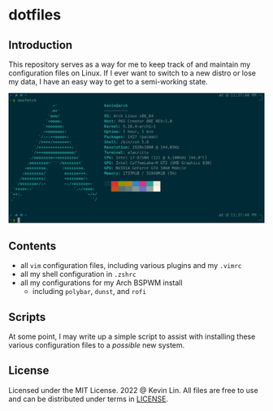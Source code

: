 # dotfiles

## Introduction

This repository serves as a way for me to keep track of and maintain my configuration files on Linux. If I ever want to switch to a new distro or lose my data, I have an easy way to get to a semi-working state.

![My Arch Neofetch](https://raw.githubusercontent.com/kevinlinvxd/arch-dotfiles/master/misc/arch-neofetch.png)

## Contents

- all `vim` configuration files, including various plugins and my `.vimrc`
- all my shell configuration in `.zshrc`
- all my configurations for my Arch BSPWM install
  - including `polybar`, `dunst`, and `rofi`
  
## Scripts

At some point, I may write up a simple script to assist with installing these various configuration files to a *possible* new system. 

## License

Licensed under the MIT License. 2022 @ Kevin Lin. All files are free to use and can be distributed under terms in [LICENSE](LICENSE).
